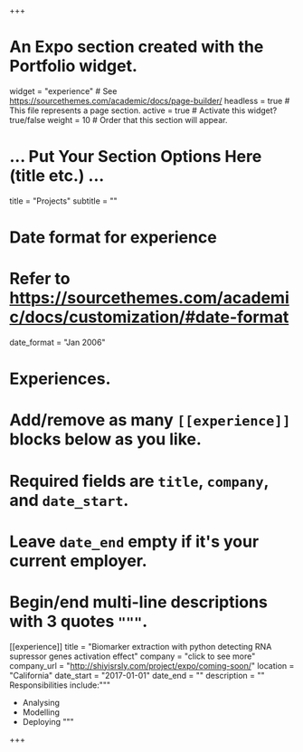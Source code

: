 +++
# An Expo section created with the Portfolio widget.
widget = "experience"  # See https://sourcethemes.com/academic/docs/page-builder/
headless = true  # This file represents a page section.
active = true  # Activate this widget? true/false
weight = 10  # Order that this section will appear.



 # ... Put Your Section Options Here (title etc.) ...
 title = "Projects"
 subtitle = ""
 

 # Date format for experience
 #   Refer to https://sourcethemes.com/academic/docs/customization/#date-format
 date_format = "Jan 2006"

 # Experiences.
 #   Add/remove as many `[[experience]]` blocks below as you like.
 #   Required fields are `title`, `company`, and `date_start`.
 #   Leave `date_end` empty if it's your current employer.
 #   Begin/end multi-line descriptions with 3 quotes `"""`.
 [[experience]]
   title = "Biomarker extraction with python detecting RNA supressor genes activation effect"
   company = "click to see more"
   company_url = "http://shiyisrsly.com/project/expo/coming-soon/"
   location = "California"
   date_start = "2017-01-01"
   date_end = ""
   description = ""
   Responsibilities include:"""
  
   * Analysing
   * Modelling
   * Deploying
   """

+++

